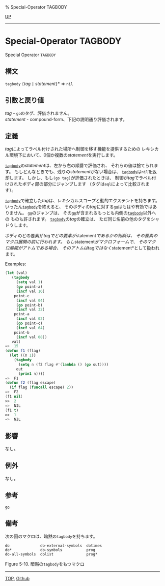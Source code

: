 % Special-Operator TAGBODY

[UP](5.3.html)  

---

# Special-Operator TAGBODY


Special Operator `TAGBODY`


## 構文

`tagbody` `{`*tag* `|` *statement*`}`\* => `nil`


## 引数と戻り値

*tag* - `go`のタグ、評価されません。  
*statement* - compound-form、下記の説明通り評価されます。


## 定義

*tag*によってラベル付けされた場所へ制御を移す機能を提供するための
レキシカル環境下において、0個か複数の*statement*を実行します。

[`tagbody`](5.3.tagbody.html)の*statement*は、左から右の順番で評価され、
それらの値は捨てられます。
もしどんなときでも、残りの*statement*がない場合は、
[`tagbody`](5.3.tagbody.html)は`nil`を返却します。
しかし、もし`(go tag)`が評価されたときは、
制御が*tag*でラベル付けされたボディ部の部分にジャンプします
（タグは`eql`によって比較されます）。

[`tagbody`](5.3.tagbody.html)で確立した*tag*は、レキシカルスコープと動的エクステントを持ちます。
いったん[`tagbody`](5.3.tagbody.html)を終えると、
そのボディの*tag*に対する[`go`](5.3.go.html)はもはや有効ではありません。
[`go`](5.3.go.html)のジャンプは、
その[`go`](5.3.go.html)が含まれるもっとも内側の[`tagbody`](5.3.tagbody.html)以外への
ものも許されます。
[`tagbody`](5.3.tagbody.html)の*tag*の確立は、
ただ同じ名前の他のタグをシャドウします。

ボディのどの要素が*tagでどの要素が*statement*であるかの判断は、
その要素のマクロ展開の前に行われます。
もし*statement*がマクロフォームで、
そのマクロ展開がアトムである場合、
そのアトムは*tag*ではなく*statement*として扱われます。


Examples:

```lisp
(let (val)
   (tagbody
     (setq val 1)
     (go point-a)
     (incf val 16)
    point-c
     (incf val 04)
     (go point-b)
     (incf val 32)
    point-a
     (incf val 02)
     (go point-c)
     (incf val 64)
    point-b
     (incf val 08))
   val)
=>  15
(defun f1 (flag)
  (let ((n 1))
    (tagbody 
      (setq n (f2 flag #'(lambda () (go out))))
     out
      (prin1 n))))
=>  F1
(defun f2 (flag escape)
  (if flag (funcall escape) 2))
=>  F2
(f1 nil)
>>  2
=>  NIL
(f1 t)
>>  1
=>  NIL
```


## 影響

なし。


## 例外

なし。


## 参考

[`go`](5.3.go.html)


## 備考

次の図のマクロは、暗黙の`tagbody`を持ちます。


```
do              do-external-symbols  dotimes  
do*             do-symbols           prog     
do-all-symbols  dolist               prog*    
```

Figure 5-10. 暗黙の`tagbody`をもつマクロ


---
[TOP](index.html),  [Github](https://github.com/nptcl/npt-japanese)

